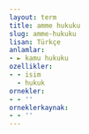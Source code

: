 ```yaml
---
layout: term
title: amme hukuku
slug: amme-hukuku
lisan: Türkçe
anlamlar:
- ► kamu hukuku
ozellikler:
- - isim
  - hukuk
ornekler:
- - ''
orneklerkaynak:
- - ''
---
```

